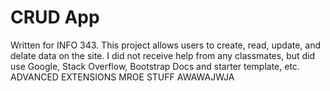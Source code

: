 # CRUD App
Written for INFO 343. This project allows users to create, read, update, and delate data on the site.
I did not receive help from any classmates, but did use Google, Stack Overflow, Bootstrap Docs and starter template, etc.
ADVANCED EXTENSIONS
MROE STUFF AWAWAJWJA